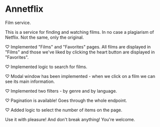 # Annetflix
Film service. 

This is a service for finding and watching films. In no case a plagiarism of Netflix. Not the same, only the original. 

♡ Implemented "Films" and "Favorites" pages. All films are displayed in "Films" and those we've liked by clicking the heart button are displayed in "Favorites". 

♡ Implemented logic to search for films.

♡ Modal window has been implemented - when we click on a film we can see its main information.

♡ Implemented two filters - by genre and by language. 

♡ Pagination is available! Goes through the whole endpoint. 

♡ Added logic to select the number of items on the page. 

Use it with pleasure! And don't break anything! You're welcome. 
